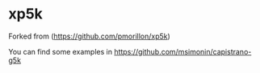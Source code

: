 xp5k
==============

Forked from (https://github.com/pmorillon/xp5k)

You can find some examples in https://github.com/msimonin/capistrano-g5k
